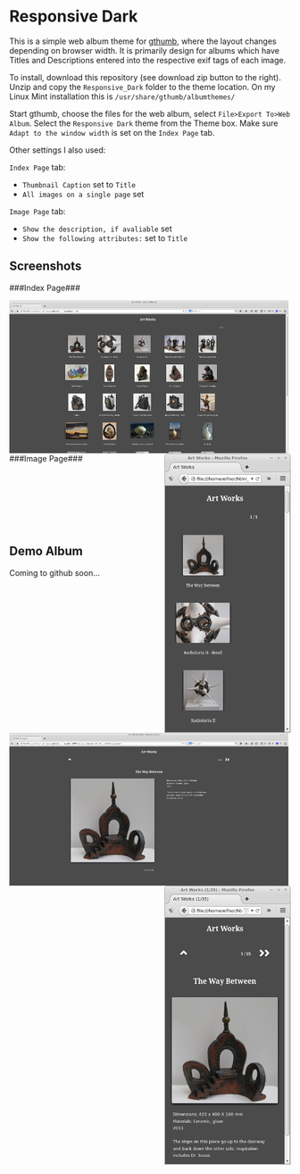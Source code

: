 Responsive Dark
=======================

This is a simple web album theme for [gthumb](https://wiki.gnome.org/Apps/gthumb), where the layout changes depending on browser width. It is primarily design for albums which have Titles and Descriptions entered into the respective exif tags of each image.

To install, download this repository (see download zip button to the right). Unzip and copy the `Responsive_Dark` folder to the theme location. On my Linux Mint installation this is `/usr/share/gthumb/albumthemes/`

Start gthumb, choose the files for the web album, select `File>Export To>Web Album`. Select the `Responsive Dark` theme from the Theme box. Make sure `Adapt to the window width` is set on the `Index Page` tab.

Other settings I also used:

`Index Page` tab:

*  `Thumbnail Caption`  set to `Title`
*  `All images on a single page` set

`Image Page` tab:

*  `Show the description, if avaliable` set
*  `Show the following attributes:` set to `Title`

Screenshots
---------

###Index Page###

<img align="left" src="index_wide_screen.png" alt="index wide screen" />
<img align="right" src="index_narrow_screen.png" alt="index narrow screen" />

&nbsp;<br>
&nbsp;<br>
&nbsp;<br>
&nbsp;<br>
&nbsp;<br>
&nbsp;<br>


###Image Page###

<img align="left" src="image_wide_screen.png" alt="index wide screen"/>
<img align="right" src="image_narrow_screen.png" alt="index narrow screen" />

&nbsp;<br>
&nbsp;<br>
&nbsp;<br>
&nbsp;<br>
&nbsp;<br>
&nbsp;<br>

Demo Album
---------

Coming to github soon...


